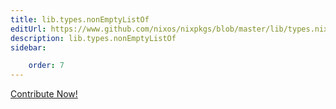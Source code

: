 ```yaml
---
title: lib.types.nonEmptyListOf
editUrl: https://www.github.com/nixos/nixpkgs/blob/master/lib/types.nix#L529C22
description: lib.types.nonEmptyListOf
sidebar:

    order: 7
---
```


<a href="https://www.github.com/nixos/nixpkgs/blob/master/lib/types.nix#L529C22">Contribute Now!</a>




